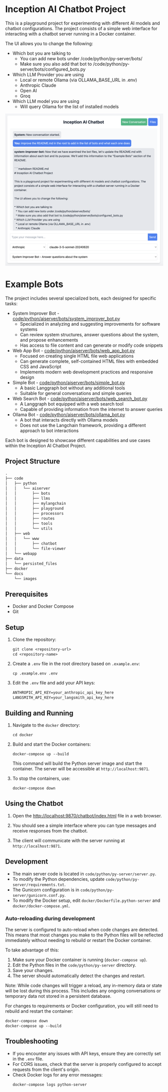 # Inception AI Chatbot Project

This is a playground project for experimenting with different AI models and chatbot configurations. The project consists of a simple web interface for interacting with a chatbot server running in a Docker container.

The UI allows you to change the following:

* Which bot you are talking to
  * You can add new bots under /code/python/py-server/bots/
  * Make sure you also add that bot to /code/python/py-server/bots/configured_bots.py
* Which LLM Provider you are using
  * Local or remote Ollama (via OLLAMA_BASE_URL in .env)
  * Anthropic Claude
  * Open AI
  * Groq
* Which LLM model you are using
  * Will query Ollama for the list of installed models

![docs/images/inception-ui.png](docs/images/inception-ui.png)

# Example Bots

The project includes several specialized bots, each designed for specific tasks:

* System Improver Bot - [code/python/aiserver/bots/system_improver_bot.py](code/python/aiserver/bots/system_improver_bot.py)
  * Specialized in analyzing and suggesting improvements for software systems
  * Can review system structures, answer questions about the system, and propose enhancements
  * Has access to file content and can generate or modify code snippets
* Web App Bot - [code/python/aiserver/bots/web_app_bot.py](code/python/aiserver/bots/web_app_bot.py)
  * Focused on creating single HTML file web applications
  * Can generate complete, self-contained HTML files with embedded CSS and JavaScript
  * Implements modern web development practices and responsive design
* Simple Bot - [code/python/aiserver/bots/simple_bot.py](code/python/aiserver/bots/simple_bot.py)
  * A basic Langgraph bot without any additional tools
  * Suitable for general conversations and simple queries
* Web Search Bot - [code/python/aiserver/bots/web_search_bot.py](code/python/aiserver/bots/web_search_bot.py)
  * A Langgraph bot equipped with a web search tool
  * Capable of providing information from the internet to answer queries
* Ollama Bot - [code/python/aiserver/bots/ollama_bot.py](code/python/aiserver/bots/ollama_bot.py)
  * A bot that interacts directly with Ollama models
  * Does not use the Langchain framework, providing a different approach to bot interactions

Each bot is designed to showcase different capabilities and use cases within the Inception AI Chatbot Project.

## Project Structure

```
.
├── code
│   ├── python
│   │   └── aiserver
│   │       ├── bots
│   │       ├── llms
│   │       ├── mylangchain
│   │       ├── playground
│   │       ├── processors
│   │       ├── routes
│   │       ├── tools
│   │       └── utils
│   ├── web
│   │   └── www
│   │       ├── chatbot
│   │       └── file-viewer
│   └── webapp
├── data
│   └── persisted_files
├── docker
└── docs
    └── images
```

## Prerequisites

- Docker and Docker Compose
- Git

## Setup

1. Clone the repository:
   ```
   git clone <repository-url>
   cd <repository-name>
   ```

2. Create a `.env` file in the root directory based on `.example.env`:
   ```
   cp .example.env .env
   ```

3. Edit the `.env` file and add your API keys:
   ```
   ANTHROPIC_API_KEY=your_anthropic_api_key_here
   LANGSMITH_API_KEY=your_langsmith_api_key_here
   ```

## Building and Running

1. Navigate to the `docker` directory:
   ```
   cd docker
   ```

2. Build and start the Docker containers:
   ```
   docker-compose up --build
   ```

   This command will build the Python server image and start the container. The server will be accessible at `http://localhost:9871`.

3. To stop the containers, use:
   ```
   docker-compose down
   ```

## Using the Chatbot

1. Open the [http://localhost:9870/chatbot/index.html](http://localhost:9870/chatbot/index.html) file in a web browser.

2. You should see a simple interface where you can type messages and receive responses from the chatbot.

3. The client will communicate with the server running at `http://localhost:9871`.

## Development

- The main server code is located in `code/python/py-server/server.py`.
- To modify the Python dependencies, update `code/python/py-server/requirements.txt`.
- The Gunicorn configuration is in `code/python/py-server/gunicorn.conf.py`.
- To modify the Docker setup, edit `docker/Dockerfile.python-server` and `docker/docker-compose.yml`.

### Auto-reloading during development

The server is configured to auto-reload when code changes are detected. This means that most changes you make to the Python files will be reflected immediately without needing to rebuild or restart the Docker container.

To take advantage of this:

1. Make sure your Docker container is running (`docker-compose up`).
2. Edit the Python files in the `code/python/py-server` directory.
3. Save your changes.
4. The server should automatically detect the changes and restart.

Note: While code changes will trigger a reload, any in-memory data or state will be lost during this process. This includes any ongoing conversations or temporary data not stored in a persistent database.

For changes to requirements or Docker configuration, you will still need to rebuild and restart the container:

```
docker-compose down
docker-compose up --build
```

## Troubleshooting

- If you encounter any issues with API keys, ensure they are correctly set in the `.env` file.
- For CORS issues, check that the server is properly configured to accept requests from the client's origin.
- Check Docker logs for any error messages:
  ```
  docker-compose logs python-server
  ```